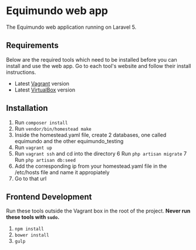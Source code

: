 # Equimundo web app

The Equimundo web application running on Laravel 5.

## Requirements

Below are the required tools which need to be installed before you can install and use the web app. Go to each tool's website and follow their install instructions.

- Latest [Vagrant](https://www.vagrantup.com/) version
- Latest [VirtualBox](https://www.virtualbox.org/) version

## Installation

1. Run `composer install`
2. Run `vendor/bin/homestead make`
3. Inside the homestead.yaml file, create 2 databases, one called equimundo and the other equimundo_testing
4. Run `vagrant up`
5. Run `vagrant ssh` and cd into the directory
6 Run `php artisan migrate`
7 Run `php artisan db:seed`
8. Add the corresponding ip from your homestead.yaml file in the /etc/hosts file and name it appropiately
9. Go to that url

## Frontend Development

Run these tools outside the Vagrant box in the root of the project. **Never run these tools with `sudo`.**

1. `npm install`
2. `bower install`
3. `gulp`
